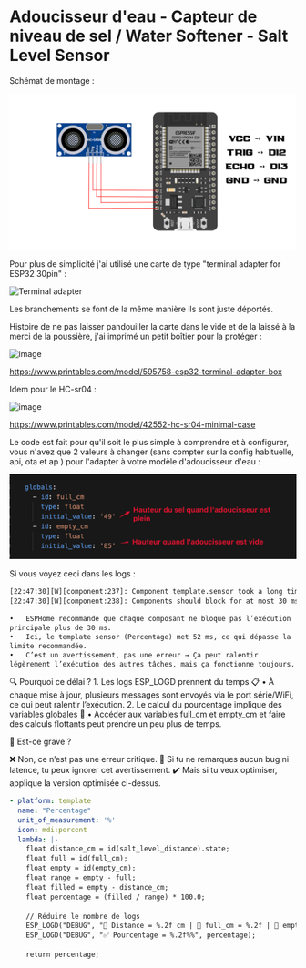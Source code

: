 # Adoucisseur d'eau - Capteur de niveau de sel / Water Softener - Salt Level Sensor

Schémat de montage : 

![schema de montage](images/schema.png)

Pour plus de simplicité j'ai utilisé une carte de type "terminal adapter for ESP32 30pin" : 


![Terminal adapter](https://www.theengineerstore.in/cdn/shop/products/3-2-314x252.jpg)

Les branchements se font de la même manière ils sont juste déportés.

Histoire de ne pas laisser pandouiller la carte dans le vide et de la laissé à la merci de la poussière, j'ai imprimé un petit boîtier pour la protéger : 

![image](https://media.printables.com/media/prints/595758/images/4744980_2a1c73e2-59dd-4ed8-b625-e7adb6d20a8e_5d2ce00b-0c34-46c5-a2e2-be2e6aeda27a/thumbs/inside/1280x960/jpg/img_20230927_164549.webp)

https://www.printables.com/model/595758-esp32-terminal-adapter-box

Idem pour le HC-sr04 : 

![image](https://media.printables.com/media/prints/42552/images/423052_cc9efe81-82ce-43f4-9e3f-c54c1321e22a/thumbs/cover/320x240/jpg/img_20201002_154350.webp)


https://www.printables.com/model/42552-hc-sr04-minimal-case

Le code est fait pour qu'il soit le plus simple à comprendre et à configurer, vous n'avez que 2 valeurs à changer (sans compter sur la config habituelle, api, ota et ap ) pour l'adapter à votre modèle d'adoucisseur d'eau : 

![config](images/config.png)

Si vous voyez ceci dans les logs : 

```bash
[22:47:30][W][component:237]: Component template.sensor took a long time for an operation (52 ms).
[22:47:30][W][component:238]: Components should block for at most 30 ms.
```

	•	ESPHome recommande que chaque composant ne bloque pas l’exécution principale plus de 30 ms.
	•	Ici, le template sensor (Percentage) met 52 ms, ce qui dépasse la limite recommandée.
	•	C’est un avertissement, pas une erreur → Ça peut ralentir légèrement l’exécution des autres tâches, mais ça fonctionne toujours.

🔍 Pourquoi ce délai ?
	1.	Les logs ESP_LOGD prennent du temps 📋
	•	À chaque mise à jour, plusieurs messages sont envoyés via le port série/WiFi, ce qui peut ralentir l’exécution.
	2.	Le calcul du pourcentage implique des variables globales 🧮
	•	Accéder aux variables full_cm et empty_cm et faire des calculs flottants peut prendre un peu plus de temps.

📌 Est-ce grave ?

❌ Non, ce n’est pas une erreur critique.
📌 Si tu ne remarques aucun bug ni latence, tu peux ignorer cet avertissement.
✔️ Mais si tu veux optimiser, applique la version optimisée ci-dessus.

```yaml
- platform: template
  name: "Percentage"
  unit_of_measurement: '%'
  icon: mdi:percent
  lambda: |-
    float distance_cm = id(salt_level_distance).state;
    float full = id(full_cm);
    float empty = id(empty_cm);
    float range = empty - full;
    float filled = empty - distance_cm;
    float percentage = (filled / range) * 100.0;

    // Réduire le nombre de logs
    ESP_LOGD("DEBUG", "📏 Distance = %.2f cm | 🎯 full_cm = %.2f | 🛑 empty_cm = %.2f", distance_cm, full, empty);
    ESP_LOGD("DEBUG", "✅ Pourcentage = %.2f%%", percentage);

    return percentage;
```